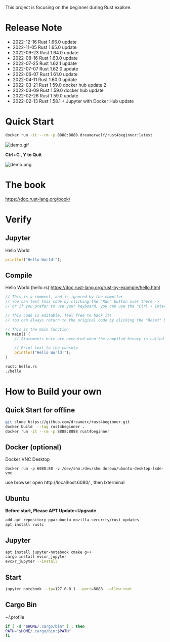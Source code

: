 This project is focusing on the beginner during Rust explore.

Release Note
===
- 2022-12-16 Rust 1.66.0 update
- 2022-11-05 Rust 1.65.0 update
- 2022-09-23 Rust 1.64.0 update
- 2022-08-16 Rust 1.63.0 update
- 2022-07-25 Rust 1.62.1 update
- 2022-07-07 Rust 1.62.0 update
- 2022-06-07 Rust 1.61.0 update
- 2022-04-11 Rust 1.60.0 update
- 2022-03-21 Rust 1.59.0 docker hub update 2
- 2022-03-09 Rust 1.59.0 docker hub update
- 2022-02-26 Rust 1.59.0 update
- 2022-02-13 Rust 1.58.1 + Jupyter with Docker Hub update

Quick Start
========

```bash
docker run -it --rm -p 8888:8888 dreamerwolf/rust4beginner:latest
```

![demo.gif](https://raw.githubusercontent.com/dreamerc/rust4beginner/main/demo.gif)

**Ctrl+C , Y to Quit**

![demo.png](https://raw.githubusercontent.com/dreamerc/rust4beginner/main/demo.png)


The book
=======
https://doc.rust-lang.org/book/

Verify
====
Jupyter
---
Hello World
```rust
println!("Hello World!");
```
Compile
---
Hello World (hello.rs)
https://doc.rust-lang.org/rust-by-example/hello.html
```rust
// This is a comment, and is ignored by the compiler
// You can test this code by clicking the "Run" button over there ->
// or if you prefer to use your keyboard, you can use the "Ctrl + Enter" shortcut

// This code is editable, feel free to hack it!
// You can always return to the original code by clicking the "Reset" button ->

// This is the main function
fn main() {
    // Statements here are executed when the compiled binary is called

    // Print text to the console
    println!("Hello World!");
}
```

```bash
rustc hello.rs
./hello
```

How to Build your own
=====
Quick Start for offline
------------
```bash
git clone https://github.com/dreamerc/rust4beginner.git
docker build  --tag rust4beginner .
docker run -it --rm -p 8888:8888 rust4beginner
```

Docker (optional)
-------
Docker VNC Desktop
```
docker run -p 6080:80 -v /dev/shm:/dev/shm dorowu/ubuntu-desktop-lxde-vnc
```
use browser open http://localhost:6080/ , then lxterminal

Ubuntu
-------
**Before start, Please APT Update+Upgrade**

```bash
add-apt-repository ppa:ubuntu-mozilla-security/rust-updates
apt install rustc
```

Jupyter
--------
```bash
apt install jupyter-notebook cmake g++
cargo install evcxr_jupyter
evcxr_jupyter --install
```
Start
---
```bash
jupyter notebook --ip=127.0.0.1 --port=8888 --allow-root
```
Cargo Bin
------
~/.profile
```bash
if [ -d "$HOME/.cargo/bin" ] ; then
PATH="$HOME/.cargo/bin:$PATH"
fi
```
